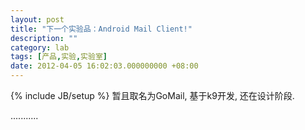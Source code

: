 ```yaml
---
layout: post
title: "下一个实验品：Android Mail Client!"
description: ""
category: lab
tags: [产品,实验,实验室]
date: 2012-04-05 16:02:03.000000000 +08:00
---
```

{% include JB/setup %}
暂且取名为GoMail, 基于k9开发, 还在设计阶段.

...........